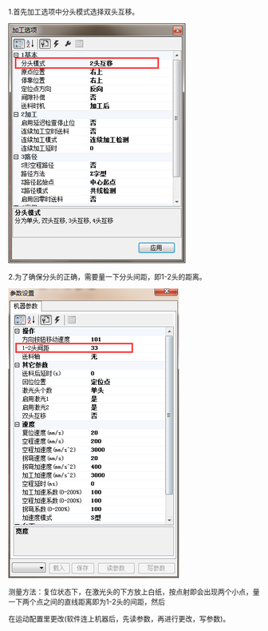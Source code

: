1.首先加工选项中分头模式选择双头互移。

![](/assets/DoubleHeadMoveProcess1.png)

2.为了确保分头的正确，需要量一下分头间距，即1-2头的距离。

![](/assets/DoubleHeadMoveProcess2.png)

测量方法：复位状态下，在激光头的下方放上白纸，按点射即会出现两个小点，量一下两个点之间的直线距离即为1-2头的间距，然后

在运动配置里更改\(软件连上机器后，先读参数，再进行更改，写参数\)。

